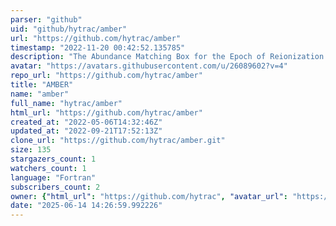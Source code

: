 ```yaml
---
parser: "github"
uid: "github/hytrac/amber"
url: "https://github.com/hytrac/amber"
timestamp: "2022-11-20 00:42:52.135785"
description: "The Abundance Matching Box for the Epoch of Reionization (AMBER) is a semi-numerical code for modeling the cosmic dawn and reionization."
avatar: "https://avatars.githubusercontent.com/u/26089602?v=4"
repo_url: "https://github.com/hytrac/amber"
title: "AMBER"
name: "amber"
full_name: "hytrac/amber"
html_url: "https://github.com/hytrac/amber"
created_at: "2022-05-06T14:32:46Z"
updated_at: "2022-09-21T17:52:13Z"
clone_url: "https://github.com/hytrac/amber.git"
size: 135
stargazers_count: 1
watchers_count: 1
language: "Fortran"
subscribers_count: 2
owner: {"html_url": "https://github.com/hytrac", "avatar_url": "https://avatars.githubusercontent.com/u/26089602?v=4", "login": "hytrac", "type": "User"}
date: "2025-06-14 14:26:59.992226"
---
```

